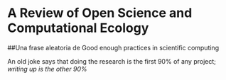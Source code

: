 # A Review of Open Science and Computational Ecology

##Una frase aleatoria de Good enough practices in scientific computing

An old joke says that doing the research is the first 90% of any project; _writing up is the other 90%_
